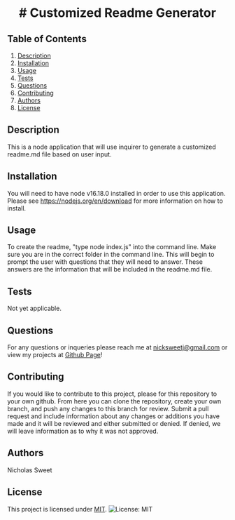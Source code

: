 
  <h1 align="center"># Customized Readme Generator </h1>
  

  ## Table of Contents
  1. [Description](#desctiption)
  2. [Installation](#installation)
  3. [Usage](#usage)
  4. [Tests](#tests)
  5. [Questions](#questions)
  6. [Contributing](#contributing)
  7. [Authors](#authors)
  8. [License](license)
  ## Description<a name="description"></a>
  This is a node application that will use inquirer to generate a customized readme.md file based on user input.  

  ## Installation<a name="installation"></a>
  You will need to have node v16.18.0 installed in order to use this application. Please see https://nodejs.org/en/download for more information on how to install.  

  ## Usage<a name="usage"></a> 
  To create the readme, "type node index.js" into the command line. Make sure you are in the correct folder in the command line. This will begin to prompt the user with questions that they will need to answer. These answers are the information that will be included in the readme.md file.  

  ## Tests<a name="tests"></a>
  Not yet applicable.  

  ## Questions<a name="questions"></a>
  For any questions or inqueries please reach me at nicksweetj@gmail.com or view my projects at [Github Page](https://github.com/NickSweet1)! 

  ## Contributing<a name="contributing"></a>
  If you would like to contribute to this project, please for this repository to your own github. From here you can clone the repository, create your own branch, and push any changes to this branch for review. Submit a pull request and include information about any changes or additions you have made and it will be reviewed and either submitted or denied. If denied, we will leave information as to why it was not approved.  

  ## Authors<a name="authors"></a>
  Nicholas Sweet 

  ## License<a name="license"></a>
  This project is licensed under [MIT](https://opensource.org/licenses/MIT). 
 ![License: MIT](https://img.shields.io/badge/License-MIT-yellow.svg) 

